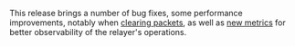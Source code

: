 This release brings a number of bug fixes, some performance improvements,
notably when [clearing packets](https://github.com/informalsystems/ibc-rs/issues/2087),
as well as [new metrics](https://github.com/informalsystems/ibc-rs/issues/2112)
for better observability of the relayer's operations.
